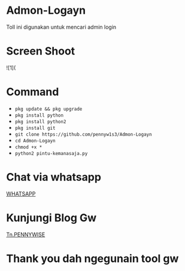# Admon-Logayn
Toll ini digunakan untuk mencari admin login
# Screen Shoot
![1](
# Command
* `pkg update && pkg upgrade`
* `pkg install python` 
* `pkg install python2`
* `pkg install git`
* `git clone https://github.com/pennyw1s3/Admon-Logayn`
* `cd Admon-Logayn`
* `chmod +x *`
* `python2 pintu-kemanasaja.py`
# Chat via whatsapp
[WHATSAPP](https://api.whatsapp.com/send?phone=6283871259489&text=Assalamu'alaikum%20Akhii%20:v)
# Kunjungi Blog Gw 
[Tn.PENNYWISE](https://mukalukayaintegral.blogspot.com/?m=1)
# Thank you dah ngegunain tool gw
